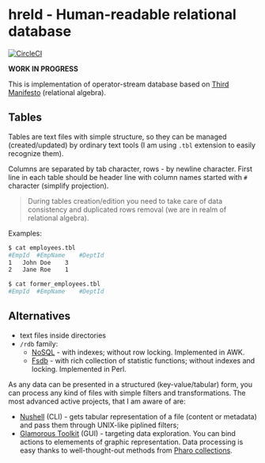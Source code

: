 # hreld - Human-readable relational database

[![CircleCI](https://dl.circleci.com/status-badge/img/gh/macie/hreld/tree/dev.svg?style=shield)](https://dl.circleci.com/status-badge/redirect/gh/macie/hreld/tree/dev)

**WORK IN PROGRESS**

This is implementation of operator-stream database based on [Third Manifesto](https://database.guide/what-is-the-third-manifesto/) (relational algebra).

## Tables

Tables are text files with simple structure, so they can be managed (created/updated) by ordinary text tools (I am using `.tbl` extension to easily recognize them).

Columns are separated by tab character, rows - by newline character. First line in each table should be header line with column names started with `#` character (simplify projection).

> During tables creation/edition you need to take care of data consistency and duplicated rows removal (we are in realm of relational algebra).

Examples:

```sh
$ cat employees.tbl
#EmpId	#EmpName	#DeptId
1	John Doe	3
2	Jane Roe	1

$ cat former_employees.tbl
#EmpId	#EmpName	#DeptId

```

## Alternatives

- text files inside directories
- `/rdb` family:
    - [NoSQL](http://www.strozzi.it/cgi-bin/CSA/tw7/I/en_US/NoSQL/Documentation%20Index) - with indexes; without row locking. Implemented in AWK.
    - [Fsdb](https://www.isi.edu/~johnh/SOFTWARE/FSDB/index.html) - with rich collection of statistic functions; without indexes and locking. Implemented in Perl.

As any data can be presented in a structured (key-value/tabular) form, you can process any kind of files with simple filters and transformations. The most advanced active projects, that I am aware of are:
- [Nushell](https://www.nushell.sh/) (CLI) - gets tabular representation of a file (content or metadata) and pass them through UNIX-like piplined filters;
- [Glamorous Toolkit](https://gtoolkit.com/) (GUI) - targeting data exploration. You can bind actions to elemements of graphic representation. Data processing is easy thanks to well-thought-out methods from [Pharo collections](https://books.pharo.org/pharo-by-example9/pdf/2022-03-26-index.pdf#chapter.14).

